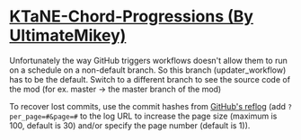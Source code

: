 # [KTaNE-Chord-Progressions (By UltimateMikey)](https://github.com/UltimateMikey/KTaNE-Chord-Progressions)

Unfortunately the way GitHub triggers workflows doesn't allow them to run on a schedule on a non-default branch. So this branch (updater_workflow) has to be the default. Switch to a different branch to see the source code of the mod (for ex. master -> the master branch of the mod)

To recover lost commits, use the commit hashes from [GitHub's reflog](https://api.github.com/repos/KtaneModules/KTaNE-Chord-Progressions-UltimateMikey/events) (add `?per_page=#&page=#` to the log URL to increase the page size (maximum is 100, default is 30) and/or specify the page number (default is 1)).
